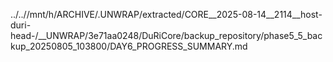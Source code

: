 ../..//mnt/h/ARCHIVE/.UNWRAP/extracted/CORE__2025-08-14__2114__host-duri-head-/__UNWRAP/3e71aa0248/DuRiCore/backup_repository/phase5_5_backup_20250805_103800/DAY6_PROGRESS_SUMMARY.md